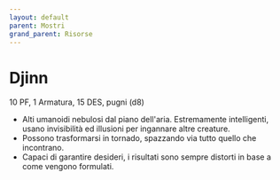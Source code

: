```yaml
---
layout: default
parent: Mostri
grand_parent: Risorse
---
```


# Djinn

10 PF, 1 Armatura, 15 DES, pugni (d8)

- Alti umanoidi nebulosi dal piano dell'aria. Estremamente intelligenti, usano invisibilità ed illusioni per ingannare altre creature.
- Possono trasformarsi in tornado, spazzando via tutto quello che incontrano.
- Capaci di garantire desideri, i risultati sono sempre distorti in base a come vengono formulati.